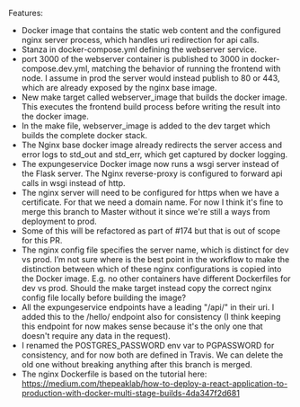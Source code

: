 
Features:

* Docker image that contains the static web content and the configured nginx server process, which handles uri redirection for api calls.
* Stanza in docker-compose.yml defining the webserver service.
* port 3000 of the webserver container is published to 3000 in docker-compose.dev.yml, matching the behavior of running the frontend with node. I assume in prod the server would instead publish to 80 or 443, which are already exposed by the nginx base image.
* New make target called webserver_image that builds the docker image. This executes the frontend build process before writing the result into the docker image.
* In the make file, webserver_image is added to the dev target which builds the complete docker stack.
* The Nginx base docker image already redirects the server access and error logs to std_out and std_err, which get captured by docker logging.
* The expungeservice Docker image now runs a wsgi server instead of the Flask server. The Nginx reverse-proxy is configured to forward api calls in wsgi instead of http.
* The nginx server will need to be configured for https when we have a certificate. For that we need a domain name. For now I think it's fine to merge this branch to Master without it since we're still a ways from deployment to prod.
* Some of this will be refactored as part of #174 but that is out of scope for this PR.
* The nginx config file specifies the server name, which is distinct for dev vs prod. I’m not sure where is the best point in the workflow to make the distinction between which of these nginx configurations is copied into the Docker image. E.g. no other containers have different Dockerfiles for dev vs prod. Should the make target instead copy the correct nginx config file locally before building the image?
* All the expungeservice endpoints have a leading "/api/" in their uri. I added this to the /hello/ endpoint also for consistency (I think keeping this endpoint for now makes sense because it's the only one that doesn't require any data in the request).
* I renamed the POSTGRES_PASSWORD env var to PGPASSWORD for consistency, and for now both are defined in Travis. We can delete the old one without breaking anything after this branch is merged.
* The nginx Dockerfile is based on the tutorial here: https://medium.com/thepeaklab/how-to-deploy-a-react-application-to-production-with-docker-multi-stage-builds-4da347f2d681

